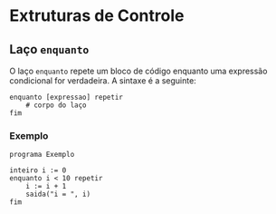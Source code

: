 # Extruturas de Controle

## Laço `enquanto`

O laço `enquanto` repete um bloco de código enquanto uma expressão condicional for verdadeira. A sintaxe é a seguinte:

```plaintext
enquanto [expressao] repetir
    # corpo do laço
fim
```

### Exemplo

```plaintext
programa Exemplo

inteiro i := 0
enquanto i < 10 repetir
    i := i + 1
    saida("i = ", i)
fim
```
